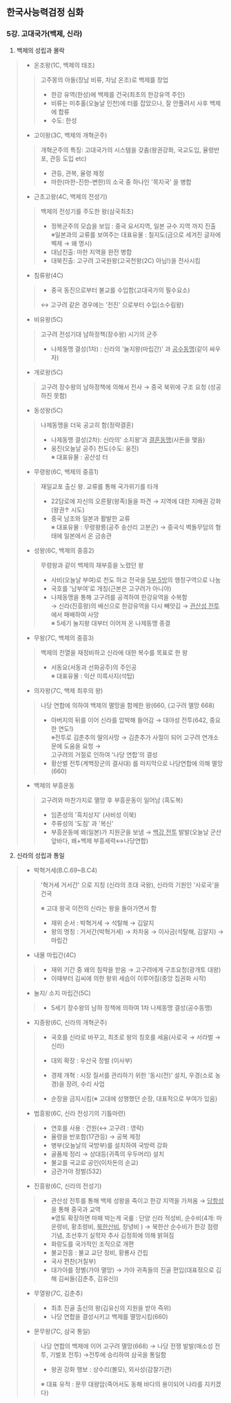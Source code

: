 ## 한국사능력검정 심화 

### 5강. 고대국가(백제, 신라) 

1. 백제의 성립과 몰락 

> - 온조왕(1C, 백제의 태조)
>
> > 고주몽의 아들(장남 비류, 차남 온조)로 백제를 창업
> >
> > * 한강 유역(한성)에 백제를 건국(최초의 한강유역 주인) 
> > * 비류는 미추홀(오늘날 인천)에 터를 잡았으나, 잘 안풀려서 사후 백제에 합류 
> > * 수도: 한성
>
> 
>
> - 고이왕(3C, 백제의 개혁군주)
>
> > 개혁군주의 특징: 고대국가의 시스템을 갖춤(왕권강화, 국교도입, 율령반포, 관등 도입 etc)
> >
> > * 관등, 관복, 율령 제정 
> > * 마한(마한-진한-변한)의 소국 중 하나인 '목지국' 을 병합 
>
> 
>
> - 근초고왕(4C, 백제의 전성기)
>
> > 백제의 전성기를 주도한 왕(삼국최초)
> >
> > * 정복군주의 모습을 보임 :  중국 요서지역, 일본 규수 지역 까지 진출<br>※일본과의 교류를 보여주는 대표유물 : 칠지도(금으로 세겨진 글자에 벡제 → 왜 명시)
> > * 대남진출: 마한 지역을 완전 병합 
> > * 대북진출: 고구려 고국원왕(고국천왕(2C) 아님!)을 전사시킴 
>
> 
>
> - 침류왕(4C)
>
> > * 중국 동진으로부터 불교를 수입함(고대국가의 필수요소)
> >
> > ↔ 고구려 같은 경우에는 '전진' 으로부터 수입(소수림왕)
>
> 
>
> - 비유왕(5C)
>
> > 고구려 전성기대 남하정책(장수왕) 시기의 군주
> >
> > * 나제동맹 결성(1차) : 신라의 '눌지왕(마립간)' 과 <u>공수동맹</u>(같이 싸우자) 
>
> 
>
> - 개로왕(5C)
>
> > 고구려 장수왕의 남하정책에 의해서 전사 → 중국 북위에 구조 요청 (성공하진 못함)
>
> 
>
> - 동성왕(5C)
>
> > 나제동맹을 더욱 공고히 함(정략결혼) 
> >
> > * 나제동맹 결성(2차): 신라의' 소지왕'과 <u>결혼동맹</u>(사돈을 맺음)
> > * 웅진(오늘날 공주) 천도(수도: 웅진)<br>※ 대표유물 : 공산성 터 
>
> 
>
> - 무령왕(6C, 백제의 중흥1)
>
> > 재일교포 출신 왕. 교류를 통해 국가위기를 타개  
> >
> > * 22담로에 자신의 오른팔(왕족)들을 파견 → 지역에 대한 지배권 강화(왕권↑ 시도)
> > * 중국 남조와 일본과 활발한 교류<br>※ 대표유물 : 무령왕릉(공주 송산리 고분군) → 중국식 벽돌무덤의 형태에 일본에서 온 금송관 
>
> 
>
> - 성왕(6C, 백제의 중흥2)
>
> > 무령왕과 같이 백제의 재부흥을 노렸던 왕 
> >
> > * 사비(오늘날 부여)로 천도 하고 전국을 <u>5부 5방</u>의 행정구역으로 나눔 
> > * 국호를 '남부여'로 개칭(근본은 고구려가 아니야)
> > * 나제동맹을 통해 고구려를 공격하여 한강유역을 수복함<br> → 신라(진흥왕)의 배신으로 한강유역을 다시 빼앗김 → <u>관산성 전투</u>에서 패배하여 사망<br>※ 5세기 눌지왕 대부터 이어져 온 나제동맹 종결 
>
> 
>
> - 무왕(7C, 백제의 중흥3)
>
> > 백제의 전열을 재정비하고 신라에 대한 복수를 목표로 한 왕 
> >
> > - 서동요(서동과 선화공주)의 주인공<br>※ 대표유물 : 익산 미륵사지(석탑)
>
> 
>
> - 의자왕(7C, 백제 최후의 왕)
>
> > 나당 연합에 의하여 백제의 멸망을 함께한 왕(660, (고구려 멸망 668)
> >
> > * 아버지의 뒤를 이어 신라를 압박해 들어감 → 대야성 전투(642, 중요한 연도!)<br>※전투로 김춘추의 딸의사망 → 김춘추가 사절이 되어 고구려 연개소문에 도움을  요청 →<br>고구려의 거절로 인하여 '나당 연합'의 결성  
> > * 황산벌 전투(계백장군의 결사대) 를 마지막으로 나당연합에 의해 멸망(660)
>
> 
>
> - 백제의 부흥운동 
>
> > 고구려와 마찬가지로 멸망 후 부흥운동이 일어남 (흑도복)
> >
> > - 임존성의 '흑치상지' (사비성 이북)
> > - 주류성의 '도침' 과 '복신'
> > - 부흥운동에 왜(일본)가 지원군을 보냄 → <u>백강 전투</u> 발발(오늘날 군산 앞바다, 왜+백제 부흥세력↔나당연합)



2. 신라의 성립과 통일

> - 박혁거세(B.C.69~B.C4)
>
> > '혁거세 거서간' 으로 지칭 (신라의 초대 국왕), 신라의 기원인 '사로국'을 건국
> >
> > ※ 고대 왕국 이전의 신라는 왕을 돌아가면서 함
> >
> > - 재위 순서 : 박혁거세 → 석탈해 → 김알지 
> > - 왕의 명칭 : 거서간(박혁거세) → 차차웅 → 이사금(석탈해, 김알지) → 마립간 
>
> 
>
> - 내물 마립간(4C)
>
> > * 재위 기간 중 왜의 침략을 받음 → 고구려에게 구조요청(광개토 대왕) 
> > * 이때부터 김씨에 의한 왕위 세습이 이루어짐(중앙 집권화 시작) 
>
> 
>
> - 눌지/ 소지 마립간(5C)
>
> > * 5세기 장수왕의 남하 정책에 의하여 1차 나제동맹 결성(공수동맹) 
>
> 
>
> - 지증왕(6C, 신라의 개혁군주)
>
> > * 국호를 신라로 바꾸고, 최초로 왕의 칭호를 세움(사로국 → 서라벌 → 신라)
> >
> > * 대외 확장 : 우산국 정벌 (이사부)
> > * 경제 개혁 : 시장 질서를 관리하기 위한 '동시(전)'  설치, 우경(소로 농경)을 장려, 수리 사업 
> > * 순장을 금지시킴(※ 고대에 성행했던 순장, 대표적으로 부여가 있음)
>
> 
>
> - 법흥왕(6C, 신라 전성기의 기틀마련) 
>
> > * 연호를 사용 : 건원(↔ 고구려 : 영락)
> > * 율령을 반포함(17관등) → 공복 제정 
> > * 병부(오늘날의 국방부)를 설치하여 국방력 강화
> > * 골품제 정리 → 상대등(귀족의 우두머리) 설치
> > * 불교를 국교로 공인(이차돈의 순교)
> > * 금관가야 정벌(532)
>
> 
>
> - 진흥왕(6C, 신라의 전성기)
>
> > * 관산성 전투를 통해 백제 성왕을 죽이고 한강 지역을 가져옴 → <u>당항성</u>을 통해 중국과 교역 <br>※영토 확장하면 마패 박는게 국룰 : 단양 신라 적성비, 순수비(4개: 마운령비, 황초령비, <u>북한산비,</u> 창녕비 )  → 북한산 순수비가 한강 점령 기념, 조선후기 실학자 추사 김정희에 의해 밝혀짐 
> > * 화랑도를 국가적인 조직으로 개편
> > * 불교진흥 : 불교 교단 정비, 황룡사 건립 
> > * 국사 편찬(거칠부) 
> > * 대가야를 정별(가야 멸망) → 가야 귀족들의 진골 편입(대표젂으로 김해 김씨들(김춘추, 김유신))
>
> 
>
> - 무열왕(7C, 김춘추)
>
> > * 최초 진골 출신의 왕(김유신의 지원을 받아 즉위)
> > * 나당 연합을 결성시키고 백제를 멸망시킴(660) 
>
> 
>
> - 문무왕(7C, 삼국 통일)
>
> > 나당 연합의 백제에 이어 고구려 멸망(668) → 나당 전쟁 발발(매소성 전투, 기벌포 전투) →전투에 승리하여 삼국을 통일함
> >
> > * 왕권 강화 행보 : 상수리(볼모), 외사성(감찰기관)
> >
> > ※ 대표 유적 : 문무 대왕암(죽어서도 동해 바다의 용이되어 나라를 지키겠다)

